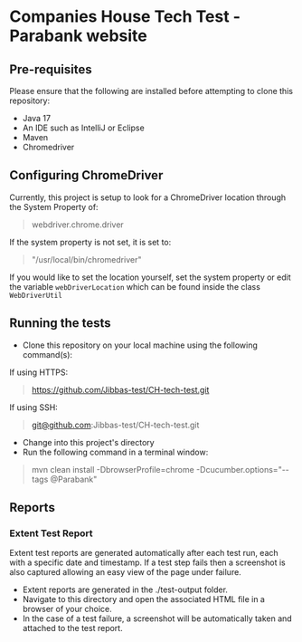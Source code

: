 # Companies House Tech Test - Parabank website

## Pre-requisites

Please ensure that the following are installed before attempting to clone this repository:

* Java 17
* An IDE such as IntelliJ or Eclipse
* Maven
* Chromedriver

## Configuring ChromeDriver

Currently, this project is setup to look for a ChromeDriver location through the System Property of:
>webdriver.chrome.driver 

If the system property is not set, it is set to:
>"/usr/local/bin/chromedriver"

If you would like to set the location yourself, set the system property or edit the variable `webDriverLocation` which can be found inside the class `WebDriverUtil`

## Running the tests

* Clone this repository on your local machine using the following command(s):

If using HTTPS:
>https://github.com/Jibbas-test/CH-tech-test.git

If using SSH:
>git@github.com:Jibbas-test/CH-tech-test.git

* Change into this project's directory
* Run the following command in a terminal window:
>mvn clean install -DbrowserProfile=chrome -Dcucumber.options="--tags @Parabank"


## Reports
### Extent Test Report
Extent test reports are generated automatically after each test run, each with a specific date and timestamp.  If a test step fails then a screenshot is also captured allowing an easy view of the page under failure.
* Extent reports are generated in the ./test-output folder.
* Navigate to this directory and open the associated HTML file in a browser of your choice.
* In the case of a test failure, a screenshot will be automatically taken and attached to the test report.